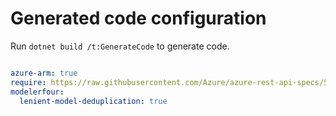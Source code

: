 # Generated code configuration

Run `dotnet build /t:GenerateCode` to generate code.

``` yaml

azure-arm: true
require: https://raw.githubusercontent.com/Azure/azure-rest-api-specs/5be09d07fc980922a8a5a3fdec8af809348867a2/specification/sql/resource-manager/readme.md
modelerfour:
  lenient-model-deduplication: true 

```
